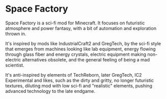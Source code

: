 # Space Factory

Space Factory is a sci-fi mod for Minecraft. It focuses on futuristic atmosphere and power fantasy, with a bit of
automation and exploration thrown in.

It's inspired by mods like IndustrialCraft2 and GregTech, by the sci-fi style that emerges from machines looking like
lab equipment, energy flowing through glass fiber and energy crystals, electric equipment making non-electric
alternatives obsolete, and the general feeling of being a mad scientist. 

It's anti-inspired by elements of TechReborn, later GregTech, IC2 Experimental and likes, such as the dirty and gritty, no longer futuristic textures, diluting mod with low sci-fi and "realistic" elements, pushing advanced technology to the late endgame.